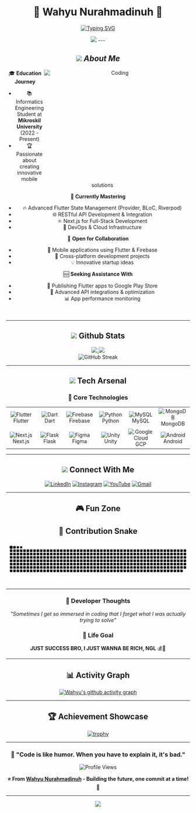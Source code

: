 # <div align="center">🚀 Wahyu Nurahmadinuh 🚀</div>

<div align="center">
  
[![Typing SVG](https://readme-typing-svg.herokuapp.com?font=Fira+Code&size=32&duration=2800&pause=2000&color=A9FEF7&center=true&vCenter=true&width=940&lines=Informatics+Engineering+Student;Flutter+%26+Mobile+App+Developer;Crafting+Digital+Experiences;Building+Tomorrow's+Solutions)](https://git.io/typing-svg)

</div>

<div align="center">
<img src="https://media.giphy.com/media/5eLDrEaRGHegx2FeF2/giphy.gif" width="500"/>
---

## <img src="https://media.giphy.com/media/ObNTw8Uzwy6KQ/giphy.gif" width="30px">&nbsp;***About Me***

<img align="right" src="https://media.giphy.com/media/SWoSkN6DxTszqIKEqv/giphy.gif" alt="Coding" width="400" height="300" />

🎓 **Education Journey**
- 📚 Informatics Engineering Student at **Mikroskil University** (2022 - Present)
- 🏆 Passionate about creating innovative mobile solutions

🌱 **Currently Mastering**
- 🔥 Advanced Flutter State Management (Provider, BLoC, Riverpod)
- 🌐 RESTful API Development & Integration
- ⚛️ Next.js for Full-Stack Development
- 🐳 DevOps & Cloud Infrastructure

🤝 **Open for Collaboration**
- 📱 Mobile applications using Flutter & Firebase
- 🔧 Cross-platform development projects
- 💡 Innovative startup ideas

🆘 **Seeking Assistance With**
- 🚀 Publishing Flutter apps to Google Play Store
- 🔗 Advanced API integrations & optimization
- 📊 App performance monitoring

<br/>

---

## <img src="https://media.giphy.com/media/iY8CRBdQXODJSCERIr/giphy.gif" width="35"><b> Github Stats </b>

<div align="center">

<a href="https://github.com/wahyunurahmadinuh">
  <img height="180em" src="https://github-readme-stats-eight-theta.vercel.app/api?username=wahyunurahmadinuh&show_icons=true&theme=tokyonight&include_all_commits=true&count_private=true"/>
  <img height="180em" src="https://github-readme-stats-eight-theta.vercel.app/api/top-langs/?username=wahyunurahmadinuh&layout=compact&langs_count=8&theme=tokyonight"/>
</a>

</div>

<div align="center">
  <img src="https://github-readme-streak-stats.herokuapp.com/?user=wahyunurahmadinuh&theme=tokyonight" alt="GitHub Streak"/>
</div>

---

## <img src="https://media.giphy.com/media/j2pOGeGYKe2xCCKwfi/giphy.gif" width="40"> **Tech Arsenal**

<div align="center">

### 🎯 **Core Technologies**

<table>
<tr>
    <td align="center" width="96">
        <img src="https://skillicons.dev/icons?i=flutter" width="48" height="48" alt="Flutter" />
        <br>Flutter
    </td>
    <td align="center" width="96">
        <img src="https://skillicons.dev/icons?i=dart" width="48" height="48" alt="Dart" />
        <br>Dart
    </td>
    <td align="center" width="96">
        <img src="https://skillicons.dev/icons?i=firebase" width="48" height="48" alt="Firebase" />
        <br>Firebase
    </td>
    <td align="center" width="96">
        <img src="https://skillicons.dev/icons?i=python" width="48" height="48" alt="Python" />
        <br>Python
    </td>
    <td align="center" width="96">
        <img src="https://skillicons.dev/icons?i=mysql" width="48" height="48" alt="MySQL" />
        <br>MySQL
    </td>
    <td align="center" width="96">
        <img src="https://skillicons.dev/icons?i=mongodb" width="48" height="48" alt="MongoDB" />
        <br>MongoDB
    </td>
</tr>
<tr>
    <td align="center" width="96">
        <img src="https://skillicons.dev/icons?i=nextjs" width="48" height="48" alt="Next.js" />
        <br>Next.js
    </td>
    <td align="center" width="96">
        <img src="https://skillicons.dev/icons?i=flask" width="48" height="48" alt="Flask" />
        <br>Flask
    </td>
    <td align="center" width="96">
        <img src="https://skillicons.dev/icons?i=figma" width="48" height="48" alt="Figma" />
        <br>Figma
    </td>
    <td align="center" width="96">
        <img src="https://skillicons.dev/icons?i=unity" width="48" height="48" alt="Unity" />
        <br>Unity
    </td>
    <td align="center" width="96">
        <img src="https://skillicons.dev/icons?i=gcp" width="48" height="48" alt="Google Cloud" />
        <br>GCP
    </td>
    <td align="center" width="96">
        <img src="https://skillicons.dev/icons?i=android" width="48" height="48" alt="Android" />
        <br>Android
    </td>
</tr>
</table>

</div>

---

## <img src="https://media.giphy.com/media/LnQjpWaON8nhr21vNW/giphy.gif" width="40"> **Connect With Me**

<div align="center">

[![LinkedIn](https://img.shields.io/badge/LinkedIn-0077B5?style=for-the-badge&logo=linkedin&logoColor=white)](https://linkedin.com/in/wahyu%20nurahmadinuh)
[![Instagram](https://img.shields.io/badge/Instagram-E4405F?style=for-the-badge&logo=instagram&logoColor=white)](https://instagram.com/wnrhmdnh_)
[![YouTube](https://img.shields.io/badge/YouTube-FF0000?style=for-the-badge&logo=youtube&logoColor=white)](https://www.youtube.com/c/wahyu%20nurahmadinuh)
[![Gmail](https://img.shields.io/badge/Gmail-D14836?style=for-the-badge&logo=gmail&logoColor=white)](mailto:wahyunurahmagaming@gmail.com)

</div>

---

## 🎮 **Fun Zone**

<div align="center">

## 🐍 **Contribution Snake**

<div align="center">
  <img src="https://raw.githubusercontent.com/Platane/snk/output/github-contribution-grid-snake-dark.svg" />
</div>

---

### 💭 **Developer Thoughts**
*"Sometimes I get so immersed in coding that I forget what I was actually trying to solve"* 

### 🎯 **Life Goal**
**JUST SUCCESS BRO, I JUST WANNA BE RICH, NGL** 💰🚀

</div>

---

## 📊 **Activity Graph**

<div align="center">

[![Wahyu's github activity graph](https://github-readme-activity-graph.vercel.app/graph?username=wahyunurahmadinuh&theme=tokyo-night)](https://github.com/wahyunurahmadinuh)

</div>

---

## 🏆 **Achievement Showcase**

<div align="center">

[![trophy](https://github-profile-trophy.vercel.app/?username=wahyunurahmadinuh&theme=tokyonight&row=1&column=7)](https://github.com/wahyunurahmadinuh)

</div>

---

<div align="center">

### 💫 **"Code is like humor. When you have to explain it, it's bad."** 

<img src="https://komarev.com/ghpvc/?username=wahyunurahmadinuh&label=Profile%20views&color=0e75b6&style=for-the-badge" alt="Profile Views" />

**⭐ From [Wahyu Nurahmadinuh](https://github.com/wahyunurahmadinuh) - Building the future, one commit at a time! 🚀**

</div>

---

<div align="center">
  <img src="https://capsule-render.vercel.app/api?type=waving&color=gradient&height=100&section=footer"/>
</div>